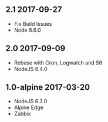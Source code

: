 ## 2.1 2017-09-27 <dave at tiredofit dot ca>

* Fix Build Issues 
* Node 8.6.0

## 2.0 2017-09-09 <dave at tiredofit dot ca>

* Rebase with Cron, Logwatch and S6
* NodeJS 8.4.0

## 1.0-alpine 2017-03-20 <dave at tiredofit dot ca>

* NodeJS 6.3.0
* Alpine Edge
* Zabbix



